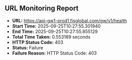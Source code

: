 ## URL Monitoring Report

- **URL:** https://api-gw1-prod1.fisglobal.com/gw/v1/health
- **Start Time:** 2025-09-25T10:27:55.301940
- **End Time:** 2025-09-25T10:27:55.855129
- **Total Time Taken:** 0.553189 seconds
- **HTTP Status Code:** 403
- **Status:** Failure
- **Failure Reason:** HTTP Status Code: 403
